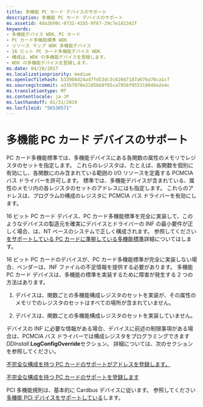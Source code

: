 ```yaml
---
title: 多機能 PC カード デバイスのサポート
description: 多機能 PC カード デバイスのサポート
ms.assetid: 4da3b99c-0731-41b5-9f67-29c7e181342f
keywords:
- 多機能デバイス WDK、PC カード
- PC カード多機能標準 WDK
- リソース マップ WDK 多機能デバイス
- 16 ビット PC カード多機能デバイス WDK
- 構成は、WDK の多機能デバイスを登録します。
- WDK の多機能デバイスを登録します。
ms.date: 04/20/2017
ms.localizationpriority: medium
ms.openlocfilehash: b33988d24ad7fd53dc3c620d7187a676a70ca1cf
ms.sourcegitcommit: a33b7978e22d5bb9f65ca7056f955319049a2e4c
ms.translationtype: MT
ms.contentlocale: ja-JP
ms.lasthandoff: 01/31/2019
ms.locfileid: "56538571"
---
```

# <a name="supporting-multifunction-pc-card-devices"></a>多機能 PC カード デバイスのサポート





PC カード多機能標準では、多機能デバイスにある各関数の属性のメモリでレジスタのセットを指定します。 これらのレジスタは、たとえば、各関数を個別に有効にし、各関数にのみ含まれている範囲の I/O リソースを定義する PCMCIA バス ドライバーを許可します。 標準では、多機能デバイスが含まれている、属性のメモリ内の各レジスタのセットのアドレスにはも指定します。 これらのアドレスは、プログラムの構成のレジスタに PCMCIA バス ドライバーを有効にします。

16 ビット PC カード デバイス、PC カード多機能標準を完全に実装して、このようなデバイスの製造元を確実にデバイスとドライバーの INF の最小要件が正しく場合、は、NT ベースのシステムで正しく構成されます。 参照してください[をサポートしている PC カードに準拠している多機能標準](supporting-pc-cards-that-conform-to-the-multifunction-standard.md)詳細についてはします。

16 ビット PC カードのデバイスが、PC カード多機能標準が完全に実装しない場合、ベンダーは、INF ファイルの不足情報を提供する必要があります。 多機能 PC カード デバイスは、多機能の標準を実装するために障害が発生する 2 つの方法はあります。

1.  デバイスは、関数ごとの多機能構成レジスタのセットを実装が、その属性のメモリでのレジスタのセットはすべての場所が含まれていません。

2.  デバイスは、関数ごとの多機能構成レジスタのセットを実装していません。

デバイスの INF に必要な情報がある場合、デバイスに前述の制限事項がある場合は、PCMCIA バス ドライバーでは構成レジスタをプログラミングできます*DDInstall*.**LogConfigOverride**セクション。 詳細については、次のセクションを参照してください。

[不完全な構成を持つ PC カードのサポートがアドレスを登録します。](supporting-pc-cards-that-have-incomplete-configuration-register-addres.md)

[不完全な構成を持つ PC カードのサポートを登録します](supporting-pc-cards-that-have-incomplete-configuration-registers.md)

PCI 多機能規則は、基本的に Cardbus デバイスに従います。 参照してください[多機能 PCI デバイスをサポートしている](supporting-multifunction-pci-devices.md)します。

 

 




